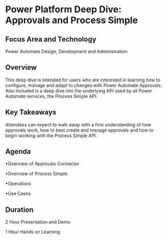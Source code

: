 # Power Platform Deep Dive: Approvals and Process Simple

## Focus Area and Technology

Power Automate Design, Development and Administration

## Overview

This deep dive is intended for users who are interested in learning how to configure, manage and adapt to changes with Power Automate Approvals. Also included is a deep dive into the underlying API used by all Power Automate services, the Process Simple API.

## Key Takeaways

Attendees can expect to walk away with a firm understanding of how approvals work, how to best create and manage approvals and how to begin working with the Process Simple API.

## Agenda

•Overview of Approvals Connector

•Overview of Process Simple

•Operations

•Use Cases

## Duration

2 Hour Presentation and Demo

1 Hour Hands on Learning